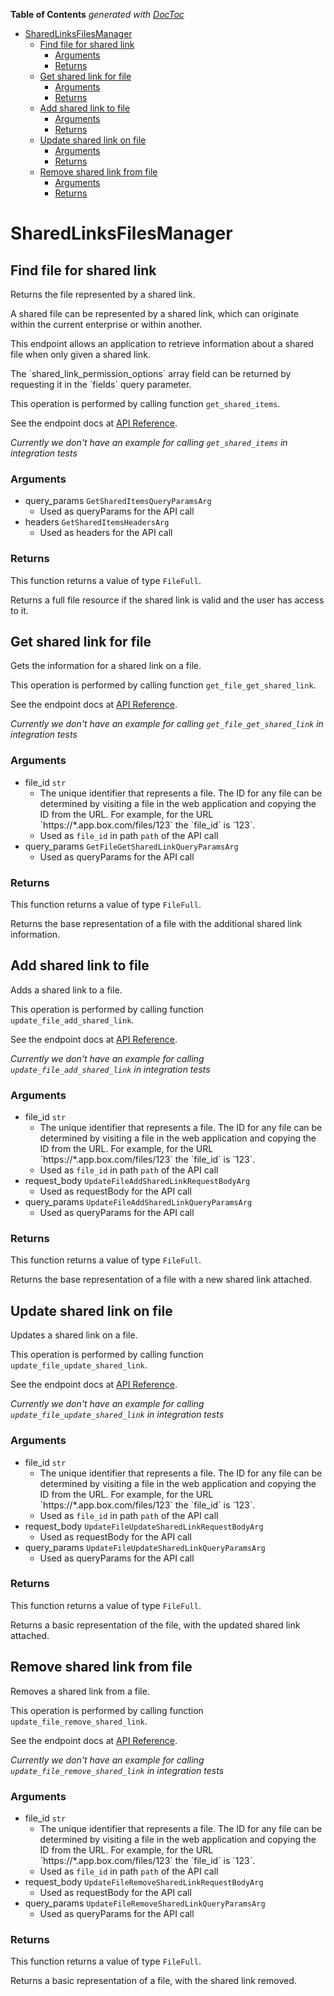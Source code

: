 <!-- START doctoc generated TOC please keep comment here to allow auto update -->
<!-- DON'T EDIT THIS SECTION, INSTEAD RE-RUN doctoc TO UPDATE -->
**Table of Contents**  *generated with [DocToc](https://github.com/thlorenz/doctoc)*

- [SharedLinksFilesManager](#sharedlinksfilesmanager)
  - [Find file for shared link](#find-file-for-shared-link)
    - [Arguments](#arguments)
    - [Returns](#returns)
  - [Get shared link for file](#get-shared-link-for-file)
    - [Arguments](#arguments-1)
    - [Returns](#returns-1)
  - [Add shared link to file](#add-shared-link-to-file)
    - [Arguments](#arguments-2)
    - [Returns](#returns-2)
  - [Update shared link on file](#update-shared-link-on-file)
    - [Arguments](#arguments-3)
    - [Returns](#returns-3)
  - [Remove shared link from file](#remove-shared-link-from-file)
    - [Arguments](#arguments-4)
    - [Returns](#returns-4)

<!-- END doctoc generated TOC please keep comment here to allow auto update -->

# SharedLinksFilesManager

## Find file for shared link

Returns the file represented by a shared link.

A shared file can be represented by a shared link,
which can originate within the current enterprise or within another.

This endpoint allows an application to retrieve information about a
shared file when only given a shared link.

The &#x60;shared_link_permission_options&#x60; array field can be returned
by requesting it in the &#x60;fields&#x60; query parameter.

This operation is performed by calling function `get_shared_items`.

See the endpoint docs at
[API Reference](https://developer.box.com/reference/get-shared-items/).

*Currently we don't have an example for calling `get_shared_items` in integration tests*

### Arguments

- query_params `GetSharedItemsQueryParamsArg`
  - Used as queryParams for the API call
- headers `GetSharedItemsHeadersArg`
  - Used as headers for the API call


### Returns

This function returns a value of type `FileFull`.

Returns a full file resource if the shared link is valid and
the user has access to it.


## Get shared link for file

Gets the information for a shared link on a file.

This operation is performed by calling function `get_file_get_shared_link`.

See the endpoint docs at
[API Reference](https://developer.box.com/reference/get-files-id-get-shared-link/).

*Currently we don't have an example for calling `get_file_get_shared_link` in integration tests*

### Arguments

- file_id `str`
  - The unique identifier that represents a file.  The ID for any file can be determined by visiting a file in the web application and copying the ID from the URL. For example, for the URL &#x60;https://*.app.box.com/files/123&#x60; the &#x60;file_id&#x60; is &#x60;123&#x60;.
  - Used as `file_id` in path `path` of the API call
- query_params `GetFileGetSharedLinkQueryParamsArg`
  - Used as queryParams for the API call


### Returns

This function returns a value of type `FileFull`.

Returns the base representation of a file with the
additional shared link information.


## Add shared link to file

Adds a shared link to a file.

This operation is performed by calling function `update_file_add_shared_link`.

See the endpoint docs at
[API Reference](https://developer.box.com/reference/put-files-id-add-shared-link/).

*Currently we don't have an example for calling `update_file_add_shared_link` in integration tests*

### Arguments

- file_id `str`
  - The unique identifier that represents a file.  The ID for any file can be determined by visiting a file in the web application and copying the ID from the URL. For example, for the URL &#x60;https://*.app.box.com/files/123&#x60; the &#x60;file_id&#x60; is &#x60;123&#x60;.
  - Used as `file_id` in path `path` of the API call
- request_body `UpdateFileAddSharedLinkRequestBodyArg`
  - Used as requestBody for the API call
- query_params `UpdateFileAddSharedLinkQueryParamsArg`
  - Used as queryParams for the API call


### Returns

This function returns a value of type `FileFull`.

Returns the base representation of a file with a new shared
link attached.


## Update shared link on file

Updates a shared link on a file.

This operation is performed by calling function `update_file_update_shared_link`.

See the endpoint docs at
[API Reference](https://developer.box.com/reference/put-files-id-update-shared-link/).

*Currently we don't have an example for calling `update_file_update_shared_link` in integration tests*

### Arguments

- file_id `str`
  - The unique identifier that represents a file.  The ID for any file can be determined by visiting a file in the web application and copying the ID from the URL. For example, for the URL &#x60;https://*.app.box.com/files/123&#x60; the &#x60;file_id&#x60; is &#x60;123&#x60;.
  - Used as `file_id` in path `path` of the API call
- request_body `UpdateFileUpdateSharedLinkRequestBodyArg`
  - Used as requestBody for the API call
- query_params `UpdateFileUpdateSharedLinkQueryParamsArg`
  - Used as queryParams for the API call


### Returns

This function returns a value of type `FileFull`.

Returns a basic representation of the file, with the updated shared
link attached.


## Remove shared link from file

Removes a shared link from a file.

This operation is performed by calling function `update_file_remove_shared_link`.

See the endpoint docs at
[API Reference](https://developer.box.com/reference/put-files-id-remove-shared-link/).

*Currently we don't have an example for calling `update_file_remove_shared_link` in integration tests*

### Arguments

- file_id `str`
  - The unique identifier that represents a file.  The ID for any file can be determined by visiting a file in the web application and copying the ID from the URL. For example, for the URL &#x60;https://*.app.box.com/files/123&#x60; the &#x60;file_id&#x60; is &#x60;123&#x60;.
  - Used as `file_id` in path `path` of the API call
- request_body `UpdateFileRemoveSharedLinkRequestBodyArg`
  - Used as requestBody for the API call
- query_params `UpdateFileRemoveSharedLinkQueryParamsArg`
  - Used as queryParams for the API call


### Returns

This function returns a value of type `FileFull`.

Returns a basic representation of a file, with the shared link removed.


